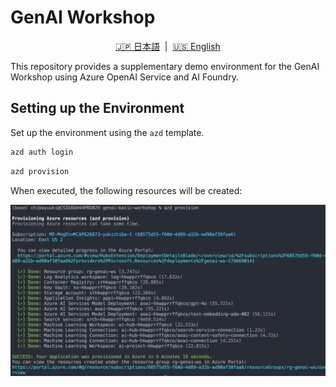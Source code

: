 # GenAI Workshop

<p align="center">
  <a href="Readme.ja.md">🇯🇵 日本語</a> &nbsp;|&nbsp;
  <a href="Readme.md">🇺🇸 English</a>
</p>

This repository provides a supplementary demo environment for the GenAI Workshop using Azure OpenAI Service and AI Foundry.

## Setting up the Environment

Set up the environment using the `azd` template.

```bash
azd auth login
```

```bash
azd provision
```

When executed, the following resources will be created:

![azd provision](./docs/images/azd-provision-output.png)
